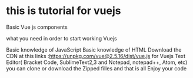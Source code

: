 # this is tutorial for vuejs 


Basic Vue js components


what you need in order to start working Vuejs

Basic knowledge of JavaScript 
Basic knowledge of HTML 
Download the CDN at this links :https://unpkg.com/vue@2.5.16/dist/vue.js for Vuejs 
Text Editor( Bracket Code, SublimeText2,3 and Notepad, notepad++, Atom, etc)
you can clone or download the Zipped filles and that is all
Enjoy your code 
